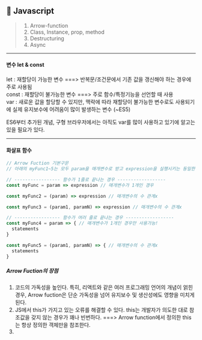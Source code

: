 ## 🫥 Javascript

>1. Arrow-function
>2. Class, Instance, prop, method
>3. Destructuring
>4. Async

---

#### 변수 let & const

let : 재할당이 가능한 변수 ===> 반복문/조건문에서 기존 값을 갱신해야 하는 경우에 주로 사용됨<br/>const : 재할당이 불가능한 변수 ===> 주로 함수/특정기능을 선언할 때 사용<br/>var : 새로운 값을 할당할 수 있지만, 맥락에 따라 재할당이 불가능한 변수로도 사용되기에 실제 유지보수에 어려움이 많이 발생하는 변수 (~ES5)

ES6부터 추가된 개념, 구형 브라우저에서는 아직도 var를 많이 사용하고 있기에 알고는 있을 필요가 있다.

---

#### 화살표 함수

```javascript
// Arrow Fuction 기본구문
// 아래의 myFunc1~5는 모두 param을 매개변수로 받고 expression을 실행시키는 동일한 함수이다.

// ----------------- 함수가 1줄로 끝나는 경우 ------------------
const myFunc = param => expression // 매개변수가 1개인 경우

const myFunc2 = (param) => expression // 매개변수의 수 관계x

const myFunc3 = (param1, paramN) => expression // 매개변수의 수 관계x

// ----------------- 함수가 여러 줄로 끝나는 경우 ------------------
const myFunc4 = param => { // 매개변수가 1개인 경우만 사용가능!
  statements
}

const myFunc5 = (param1, paramN) => { // 매개변수의 수 관계x
  statements
}
```

##### **Arrow Fuction의 장점**

1. 코드의 가독성을 높인다. 특히, 리액트와 같은 여러 프로그래밍 언어의 개념이 얽힌 경우, Arrow fuction은 단순 가독성을 넘어 유지보수 및 생산성에도 영향을 미치게 된다.
2. JS에서 this가 가지고 있는 오류를 해결할 수 있다. this는 개발자가 의도한 대로 참조값을 갖지 않는 경우가 꽤나 빈번하다. ===> Arrow function에서 정의한 this는 항상 정의한 객체만을 참조한다.
3. 